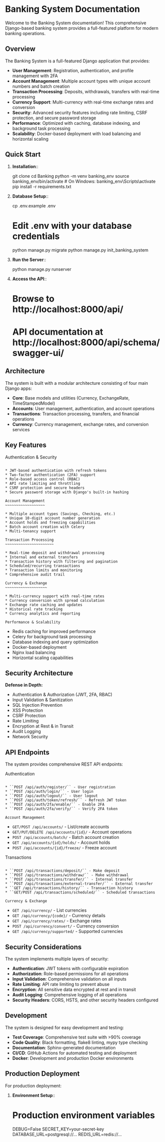 Banking System Documentation
=============================

Welcome to the Banking System documentation! This comprehensive Django-based banking system provides a full-featured platform for modern banking operations.

Overview
--------

The Banking System is a full-featured Django application that provides:

* **User Management**: Registration, authentication, and profile management with 2FA
* **Account Management**: Multiple account types with unique account numbers and batch creation
* **Transaction Processing**: Deposits, withdrawals, transfers with real-time processing
* **Currency Support**: Multi-currency with real-time exchange rates and conversion
* **Security**: Advanced security features including rate limiting, CSRF protection, and secure password storage
* **Performance**: Optimized with caching, database indexing, and background task processing
* **Scalability**: Docker-based deployment with load balancing and horizontal scaling

Quick Start
-----------

1. **Installation**::

    git clone <repository-url>
    cd Banking
    python -m venv banking_env
    source banking_env/bin/activate  # On Windows: banking_env\Scripts\activate
    pip install -r requirements.txt

2. **Database Setup**::

    cp .env.example .env
    # Edit .env with your database credentials
    python manage.py migrate
    python manage.py init_banking_system

3. **Run the Server**::

    python manage.py runserver

4. **Access the API**::

    # Browse to http://localhost:8000/api/
    # API documentation at http://localhost:8000/api/schema/swagger-ui/

Architecture
------------

The system is built with a modular architecture consisting of four main Django apps:

* **Core**: Base models and utilities (Currency, ExchangeRate, TimeStampedModel)
* **Accounts**: User management, authentication, and account operations
* **Transactions**: Transaction processing, transfers, and financial operations  
* **Currency**: Currency management, exchange rates, and conversion services

Key Features
------------

Authentication & Security
~~~~~~~~~~~~~~~~~~~~~~~~~

* JWT-based authentication with refresh tokens
* Two-factor authentication (2FA) support
* Role-based access control (RBAC)
* API rate limiting and throttling
* CSRF protection and secure headers
* Secure password storage with Django's built-in hashing

Account Management
~~~~~~~~~~~~~~~~~~

* Multiple account types (Savings, Checking, etc.)
* Unique 10-digit account number generation
* Account holds and freezing capabilities
* Batch account creation with Celery
* Multi-tenancy support

Transaction Processing
~~~~~~~~~~~~~~~~~~~~~~

* Real-time deposit and withdrawal processing
* Internal and external transfers
* Transaction history with filtering and pagination
* Scheduled/recurring transactions
* Transaction limits and monitoring
* Comprehensive audit trail

Currency & Exchange
~~~~~~~~~~~~~~~~~~~

* Multi-currency support with real-time rates
* Currency conversion with spread calculation
* Exchange rate caching and updates
* Historical rate tracking
* Currency analytics and reporting

Performance & Scalability
~~~~~~~~~~~~~~~~~~~~~~~~~~

* Redis caching for improved performance
* Celery for background task processing
* Database indexing and query optimization
* Docker-based deployment
* Nginx load balancing
* Horizontal scaling capabilities

Security Architecture
--------------------

**Defense in Depth:**

- Authentication & Authorization (JWT, 2FA, RBAC)
- Input Validation & Sanitization
- SQL Injection Prevention
- XSS Protection
- CSRF Protection
- Rate Limiting
- Encryption at Rest & in Transit
- Audit Logging
- Network Security


API Endpoints
-------------

The system provides comprehensive REST API endpoints:

Authentication
~~~~~~~~~~~~~~

* ``POST /api/auth/register/`` - User registration
* ``POST /api/auth/login/`` - User login
* ``POST /api/auth/logout/`` - User logout
* ``POST /api/auth/token/refresh/`` - Refresh JWT token
* ``POST /api/auth/2fa/enable/`` - Enable 2FA
* ``POST /api/auth/2fa/verify/`` - Verify 2FA token

Account Management
~~~~~~~~~~~~~~~~~~

* ``GET/POST /api/accounts/`` - List/create accounts
* ``GET/PUT/DELETE /api/accounts/{id}/`` - Account operations
* ``POST /api/accounts/batch/`` - Batch account creation
* ``GET /api/accounts/{id}/holds/`` - Account holds
* ``POST /api/accounts/{id}/freeze/`` - Freeze account

Transactions
~~~~~~~~~~~~

* ``POST /api/transactions/deposit/`` - Make deposit
* ``POST /api/transactions/withdraw/`` - Make withdrawal
* ``POST /api/transactions/transfer/`` - Internal transfer
* ``POST /api/transactions/external-transfer/`` - External transfer
* ``GET /api/transactions/history/`` - Transaction history
* ``GET/POST /api/transactions/scheduled/`` - Scheduled transactions

Currency & Exchange
~~~~~~~~~~~~~~~~~~~

* ``GET /api/currency/`` - List currencies
* ``GET /api/currency/{code}/`` - Currency details
* ``GET /api/currency/rates/`` - Exchange rates
* ``POST /api/currency/convert/`` - Currency conversion
* ``GET /api/currency/supported/`` - Supported currencies

Security Considerations
-----------------------

The system implements multiple layers of security:

* **Authentication**: JWT tokens with configurable expiration
* **Authorization**: Role-based permissions for all operations
* **Input Validation**: Comprehensive validation on all inputs
* **Rate Limiting**: API rate limiting to prevent abuse
* **Encryption**: All sensitive data encrypted at rest and in transit
* **Audit Logging**: Comprehensive logging of all operations
* **Security Headers**: CORS, HSTS, and other security headers configured

Development
-----------

The system is designed for easy development and testing:

* **Test Coverage**: Comprehensive test suite with >90% coverage
* **Code Quality**: Black formatting, flake8 linting, mypy type checking
* **Documentation**: Sphinx-generated documentation
* **CI/CD**: GitHub Actions for automated testing and deployment
* **Docker**: Development and production Docker environments

Production Deployment
---------------------

For production deployment:

1. **Environment Setup**::

    # Production environment variables
    DEBUG=False
    SECRET_KEY=your-secret-key
    DATABASE_URL=postgresql://...
    REDIS_URL=redis://...

